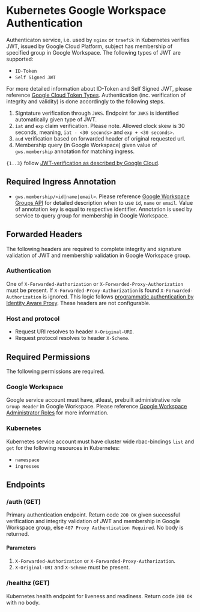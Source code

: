 # Kubernetes Google Workspace Authentication
Authenticaton service, i.e. used by `nginx` or `traefik` in Kubernetes verifies JWT, issued by Google Cloud Platform, subject has membership of specified group in Google Workspace. The following types of JWT are supported:

- `ID-Token`
- `Self Signed JWT`

For more detailed information about ID-Token and Self Signed JWT, please reference [Google Cloud Token Types][Google Cloud Token Types]. Authentication (inc. verification of integrity and validity) is done accordingly to the following steps.

1. Signtature verification through `JWKS`. Endpoint for `JWKS` is identified automatically given type of JWT.
2. `iat` and `exp` claim verification. Please note. Allowed clock skew is 30 seconds, meaning, `iat - <30 seconds>` and `exp + <30 seconds>`.
3. `aud` verification based on forwarded header of original requested url.
4. Membership query (in Google Workspace) given value of `gws.membership` annotation for matching ingress.

`{1..3}` follow [JWT-verification as described by Google Cloud][JWT-Verification].

## Required Ingress Annotation
- `gws.membership/<id|name|email>`. Please reference [Google Workspace Groups API][Google Workspace Groups API] for detailed description when to use `id`, `name` or `email`.
  Value of annotation key is equal to respective identifier. Annotation is used by service to query group for membership in Google Workspace.

## Forwarded Headers
The following headers are required to complete integrity and signature validation of JWT and membership validation in Google Workspace group.

### Authentication
One of `X-Forwarded-Authorization` or `X-Forwarded-Proxy-Authorization` must be present. If `X-Forwarded-Proxy-Authorization` is found `X-Forwarded-Authorization` is ignored.
This logic follows [programmatic authentication by Identity Aware Proxy][Programmatic Authentication]. These headers are not configurable.

### Host and protocol
- Request URI resolves to header `X-Original-URI`.
- Request protocol resolves to header `X-Scheme`.

## Required Permissions
The following permissions are required.

### Google Workspace
Google service account must have, atleast, prebuilt administrative role `Group Reader` in Google Workspace. Please reference [Google Workspace Administrator Roles][Google Workspace Administrator Roles] for more information.

### Kubernetes
Kubernetes service account must have cluster wide rbac-bindings `list` and `get` for the following resources in Kubernetes:

- `namespace`
- `ingresses`

## Endpoints 

### /auth (GET)
Primary authentication endpoint. Return code `200 OK` given successful verification and integrity validation of JWT and membership in Google Workspace group, else `407 Proxy Authentication Required`. No body is returned.

#### Parameters
1. `X-Forwarded-Authorization` or `X-Forwarded-Proxy-Authorization`.
2. `X-Original-URI` and `X-Scheme` must be present.

### /healthz (GET)
Kubernetes health endpoint for liveness and readiness. Return code `200 OK` with no body.

[Google Workspace Groups API]: <https://developers.google.com/admin-sdk/directory/reference/rest/v1/groups> "Google Workspace Groups API"
[Google Workspace Administrator Roles]: <https://support.google.com/a/answer/2405986> "Google Workspace Administrator Roles"
[Google Cloud Token Types]: <https://cloud.google.com/docs/authentication/token-types> "Google Cloud Token Types"
[Programmatic Authentication]: <https://cloud.google.com/iap/docs/authentication-howto#authenticating_from_proxy-authorization_header> "Programmatic Authentication"
[JWT-verification]: <https://cloud.google.com/docs/authentication/token-types#id-aud> "JWT-verification"
